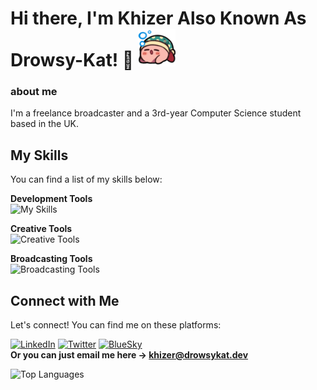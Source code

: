 # Hi there, I'm Khizer Also Known As Drowsy-Kat! 👋 [![kirby](/kirby.png)](https://x.com/emiru4444/status/863974325594009600)

### about me

I'm a freelance broadcaster and a 3rd-year Computer Science student based in the UK.

## My Skills

You can find a list of my skills below:

**Development Tools**\
![My Skills](https://skills-icons.vercel.app/api/icons?i=html,css,javascript,react,reactnative,expo,php,laravel,python,mysql,mongodb,linux,aws,firebase,wordpress&perline=5)

**Creative Tools**\
![Creative Tools](https://skills-icons.vercel.app/api/icons?i=ps,premierepro,xd,figma)

**Broadcasting Tools**\
![Broadcasting Tools](https://skills-icons.vercel.app/api/icons?i=vmix,obs)

## Connect with Me

Let's connect! You can find me on these platforms:

[![LinkedIn](https://skills-icons.vercel.app/api/icons?i=linkedin)](https://www.linkedin.com/in/khizerk/)
[![Twitter](https://skills-icons.vercel.app/api/icons?i=twitter)](https://twitter.com/drowsy_kat)
[![BlueSky](https://skills-icons.vercel.app/api/icons?i=bluesky)](https://bsky.app/profile/drowsykat.dev)\
**Or you can just email me here -> [khizer@drowsykat.dev](mailto:khizer@drowsykat.dev)**

![Top Languages](https://github-readme-stats.vercel.app/api/top-langs/?username=Drowsy-Kat&layout=compact&theme=radical)

<!--
stuf that dont work lol
## GitHub Stats
![Visitor Count](https://visitor-badge.glitch.me/badge?page_id=Drowsy-Kat.Drowsy-Kat&left_color=green&right_color=red)
![Drowsy-Kat's GitHub stats](https://github-readme-stats.vercel.app/api?username=Drowsy-Kat&show_icons=true&theme=radical)

-->
